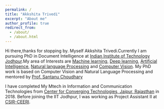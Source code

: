 ```yaml
---
permalink: /
title: "Akkshita Trivedi"
excerpt: "About me"
author_profile: true
redirect_from: 
  - /about/
  - /about.html
---
```


Hi there,thanks for stopping by. Myself Akkshita Trivedi.Currently I am pursuing PhD in Document Intelligence at [Indian Institute of Technology Jodhpur](http://iitj.ac.in/).My area of Interests are [Machine learning](https://en.wikipedia.org/wiki/Machine_learning), [Deep learning](https://en.wikipedia.org/wiki/Deep_learning), [Artificial Intelligence](https://en.wikipedia.org/wiki/Artificial_intelligence), [Natural language Processing](https://.wikipedia.org/wiki/Natural_language_processing) and [Computer Vision](https://en.wikipedia.org/wiki/Computer_vision). My PhD work is based on Computer Vision and Natural Language Processing and mentored by [Prof. Santanu Choudhary](https://iitj.ac.in/institute/index.php?id=director)

I have completed My Mtech in Information and Communication Technologies from [Center for Converging Technologies, Jaipur, Rajasthan](https://www.uniraj.ac.in/cct/) in 2018. 
Before joining  the IIT Jodhpur, I was working as Project Assistant II at [CSIR-CEERI](https://www.ceeri.res.in/).
